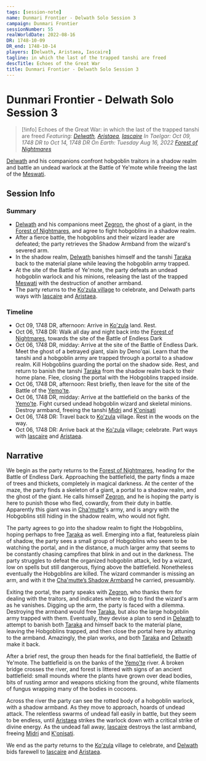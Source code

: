 ```yaml
---
tags: [session-note]
name: Dunmari Frontier - Delwath Solo Session 3
campaign: Dunmari Frontier
sessionNumber: 55
realWorldDate: 2022-08-16
DR: 1748-10-09
DR_end: 1748-10-14
players: [Delwath, Aristaea, Iascaire]
tagline: in which the last of the trapped tanshi are freed
descTitle: Echoes of the Great War
title: Dunmari Frontier - Delwath Solo Session 3
---
```

# Dunmari Frontier - Delwath Solo Session 3

>[!info] Echoes of the Great War: in which the last of the trapped tanshi are freed
> *Featuring: [Delwath](<../../../people/pcs/dunmar-fellowship/delwath.md>), [Aristaea](<../../../people/pcs/dunmar-fellowship/guests/aristaea.md>), [Iascaire](<../../../people/pcs/dunmar-fellowship/guests/iascaire.md>)*
> *In Taelgar: Oct 09, 1748 DR to Oct 14, 1748 DR*
> *On Earth: Tuesday Aug 16, 2022*
> *[Forest of Nightmares](<../../../gazetteer/far-north/forest-of-nightmares.md>)*

[Delwath](<../../../people/pcs/dunmar-fellowship/delwath.md>) and his companions confront hobgoblin traitors in a shadow realm and battle an undead warlock at the Battle of Ye'mote while freeing the last of the [Meswati](<../../../cosmology/gods/tanshi/meswati.md>).

## Session Info
### Summary
- [Delwath](<../../../people/pcs/dunmar-fellowship/delwath.md>) and his companions meet [Zegron](<../../../people/historical-figures/zegron.md>), the ghost of a giant, in the [Forest of Nightmares](<../../../gazetteer/far-north/forest-of-nightmares.md>), and agree to fight hobgoblins  in a shadow realm.
- After a fierce battle, the hobgoblins and their wizard leader are defeated; the party retrieves the Shadow Armband from the wizard's severed arm.
- In the shadow realm, [Delwath](<../../../people/pcs/dunmar-fellowship/delwath.md>) banishes himself and the tanshi [Taraka](<../../../cosmology/gods/tanshi/taraka.md>) back to the material plane while leaving the hobgoblin army trapped.
- At the site of the Battle of Ye'mote, the party defeats an undead hobgoblin warlock and his minions, releasing the last of the trapped [Meswati](<../../../cosmology/gods/tanshi/meswati.md>) with the destruction of another armband.
- The party returns to the [Ko'zula village](<../../../gazetteer/far-north/ko-zula-village.md>) to celebrate, and Delwath parts ways with [Iascaire](<../../../people/pcs/dunmar-fellowship/guests/iascaire.md>) and [Aristaea](<../../../people/pcs/dunmar-fellowship/guests/aristaea.md>).

### Timeline
- Oct 09, 1748 DR, afternoon: Arrive in [Ko'zula](<../../../groups/deno-qai-tribes/northern-tribes/ko-zula.md>) land. Rest.
- Oct 06, 1748 DR:  Walk all day and night back into the [Forest of Nightmares](<../../../gazetteer/far-north/forest-of-nightmares.md>), towards the site of the Battle of Endless Dark
- Oct 06, 1748 DR, midday: Arrive at the site of the Battle of Endless Dark. Meet the ghost of a betrayed giant, slain by Deno'qai. Learn that the tanshi and a hobgoblin army are trapped through a portal to a shadow realm. Kill Hobgoblins guarding the portal on the shadow side. Rest, and return to banish the tanshi [Taraka](<../../../cosmology/gods/tanshi/taraka.md>) from the shadow realm back to their home plane. Flee, closing the portal with the Hobgoblins trapped inside. 
- Oct 06, 1748 DR, afternoon: Rest briefly, then leave for the site of the Battle of the [Yemo'te](<../../../gazetteer/far-north/yemo-te.md>). 
- Oct 06, 1748 DR, midday: Arrive at the battlefield on the banks of the [Yemo'te](<../../../gazetteer/far-north/yemo-te.md>). Fight cursed undead hobgoblin wizard and skeletal minions. Destroy armband, freeing the tanshi [Midri](<../../../cosmology/gods/tanshi/midri.md>) and [K'onisati](<../../../cosmology/gods/tanshi/k-onisati.md>)
- Oct 06, 1748 DR: Travel back to [Ko'zula](<../../../groups/deno-qai-tribes/northern-tribes/ko-zula.md>) village. Rest in the woods on the way.
- Oct 06, 1748 DR: Arrive back at the [Ko'zula](<../../../groups/deno-qai-tribes/northern-tribes/ko-zula.md>) village; celebrate. Part ways with [Iascaire](<../../../people/pcs/dunmar-fellowship/guests/iascaire.md>) and [Aristaea](<../../../people/pcs/dunmar-fellowship/guests/aristaea.md>). 


## Narrative
We begin as the party returns to the [Forest of Nightmares](<../../../gazetteer/far-north/forest-of-nightmares.md>), heading for the Battle of Endless Dark. Approaching the battlefield, the party finds a maze of trees and thickets, completely in magical darkness. At the center of the maze, the party finds a skeleton of a giant, a portal to a shadow realm, and the ghost of the giant. He calls himself [Zegron](<../../../people/historical-figures/zegron.md>), and he is hoping the party is here to punish those who fled, cowardly, from their duty in battle. Apparently this giant was in [Cha'mutte](<../../../people/extraplanar-powers/cha-mutte.md>)'s army, and is angry with the Hobgoblins still hiding in the shadow realm, who would not fight. 

The party agrees to go into the shadow realm to fight the Hobgoblins, hoping perhaps to free [Taraka](<../../../cosmology/gods/tanshi/taraka.md>) as well. Emerging into a flat, featureless plain of shadow, the party sees a small group of Hobgoblins who seem to be watching the portal, and in the distance, a much larger army that seems to be constantly chasing campfires that blink in and out in the darkness. The party struggles to defeat the organized hobgoblin attack, led by a wizard, low on spells but still dangerous, flying above the battlefield. Nonetheless eventually the Hobgoblins are killed. The wizard commander is missing an arm, and with it the [Cha'mutte’s Shadow Armband](<../treasure/treasure-from-solo-adventures/cha-muttes-shadow-armband.md>) he carried, presuambly. 

Exiting the portal, the party speaks with [Zegron](<../../../people/historical-figures/zegron.md>), who thanks them for dealing with the traitors, and indicates where to dig to find the wizard's arm as he vanishes. Digging up the arm, the party is faced with a dilemma. Destroying the armband would free [Taraka](<../../../cosmology/gods/tanshi/taraka.md>), but also the large hobgoblin army trapped with them. Eventually, they devise a plan to send in [Delwath](<../../../people/pcs/dunmar-fellowship/delwath.md>) to attempt to banish both [Taraka](<../../../cosmology/gods/tanshi/taraka.md>) and himself back to the material plane, leaving the Hobgoblins trapped, and then close the portal here by attuning to the armband. Amazingly, the plan works, and both [Taraka](<../../../cosmology/gods/tanshi/taraka.md>) and [Delwath](<../../../people/pcs/dunmar-fellowship/delwath.md>) make it back.

After a brief rest, the group then heads for the final battlefield, the Battle of Ye'mote. The battlefield is on the banks of the [Yemo'te](<../../../gazetteer/far-north/yemo-te.md>) river. A broken bridge crosses the river, and forest is littered with signs of an ancient battlefield: small mounds where the plants have grown over dead bodies, bits of rusting armor and weapons sticking from the ground, white filaments of fungus wrapping many of the bodies in cocoons. 

Across the river the party can see the rotted body of a hobgoblin warlock, with a shadow armband. As they move to approach, hoards of undead attack. The relentless swarms of undead fall easily in battle, but they seem to be endless, until [Aristaea](<../../../people/pcs/dunmar-fellowship/guests/aristaea.md>) strikes the warlock down with a critical strike of divine energy. As the undead fall away, [Iascaire](<../../../people/pcs/dunmar-fellowship/guests/iascaire.md>) destroys the last armband, freeing [Midri](<../../../cosmology/gods/tanshi/midri.md>) and [K'onisati](<../../../cosmology/gods/tanshi/k-onisati.md>). 

We end as the party returns to the [Ko'zula](<../../../groups/deno-qai-tribes/northern-tribes/ko-zula.md>) village to celebrate, and [Delwath](<../../../people/pcs/dunmar-fellowship/delwath.md>) bids farewell to [Iascaire](<../../../people/pcs/dunmar-fellowship/guests/iascaire.md>) and [Aristaea](<../../../people/pcs/dunmar-fellowship/guests/aristaea.md>). 
